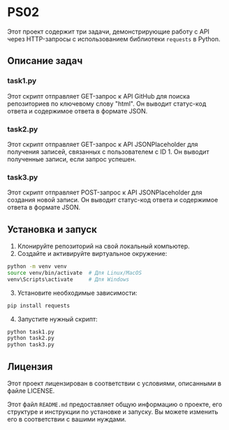 # PS02
 
Этот проект содержит три задачи, демонстрирующие работу с API через HTTP-запросы с использованием библиотеки `requests` в Python.

## Описание задач

### task1.py

Этот скрипт отправляет GET-запрос к API GitHub для поиска репозиториев по ключевому слову "html". Он выводит статус-код ответа и содержимое ответа в формате JSON.

### task2.py

Этот скрипт отправляет GET-запрос к API JSONPlaceholder для получения записей, связанных с пользователем с ID 1. Он выводит полученные записи, если запрос успешен.

### task3.py

Этот скрипт отправляет POST-запрос к API JSONPlaceholder для создания новой записи. Он выводит статус-код ответа и содержимое ответа в формате JSON.

## Установка и запуск

1. Клонируйте репозиторий на свой локальный компьютер.
2. Создайте и активируйте виртуальное окружение:

```bash
python -m venv venv
source venv/bin/activate  # Для Linux/MacOS
venv\Scripts\activate     # Для Windows
```

3. Установите необходимые зависимости:

```bash
pip install requests
```

4. Запустите нужный скрипт:

```bash
python task1.py
python task2.py
python task3.py
```

## Лицензия

Этот проект лицензирован в соответствии с условиями, описанными в файле LICENSE.


Этот файл `README.md` предоставляет общую информацию о проекте, его структуре и инструкции по установке и запуску. Вы можете изменить его в соответствии с вашими нуждами.